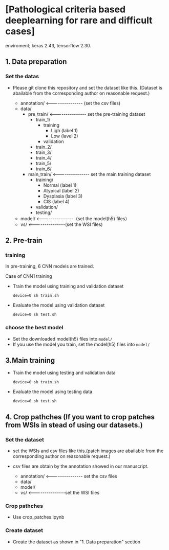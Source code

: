 # [Pathological criteria based deeplearning for rare and difficult cases]


enviroment; keras 2.43, tensorflow 2.30. 

## 1. Data preparation
### Set the datas
- Please git clone this repository and set the dataset like this.
  (Dataset is abailable from the corresponding author on reasonable request.)
     
    - annotation/    <--------------- (set the csv files)
    - data/
        - pre_train/    <--------------- set the pre-training dataset
            - train_1/
                - training
                    - Ligh (label 1)
                    - Low (lavel 2)
                - validation
            - train_2/
            - train_3/
            - train_4/
            - train_5/
            - train_6/
        - main_train/    <--------------- set the main training dataset
            - training/
                - Normal (label 1)
                - Atypical (label 2)
                - Dysplasia (label 3)
                - CIS (label 4)
            - validation/
            - testing/
    - model/    <---------------（set the model(h5) files）
    - vs/    <---------------(set the WSI files)

## 2. Pre-train
### training
In pre-training, 6 CNN models are trained. 

Case of CNN1 training
- Train the model using training and validation dataset
    ```
    device=0 sh train.sh
    ```
- Evaluate the model using validation dataset
    ```
    device=0 sh test.sh
    ```
### choose the best model
- Set the downloaded model(h5) files  into ```model/```
- If you use the model you train, set the model(h5) files  into ```model/```


## 3.Main training
- Train the model using testing and validation data 
    ```
    device=0 sh train.sh
    ```
- Evaluate the model using testing data
    ```
    device=0 sh test.sh
    ```

## 4. Crop pathches (If you want to crop patches from WSIs in stead of using our datasets.)
### Set the dataset
- set the WSIs and csv files like this.(patch images are abailable from the corresponding author on reasonable request.)
- csv files are obtain by the annotation showed in our manuscript.
     
    - annotation/  <--------------- set the csv files
    - data/
    - model/
    - vs/  <---------------set the WSI files
    
### Crop pathches
- Use crop_patches.ipynb

### Create dataset
- Create the dataset as shown in "1. Data preparation" section
